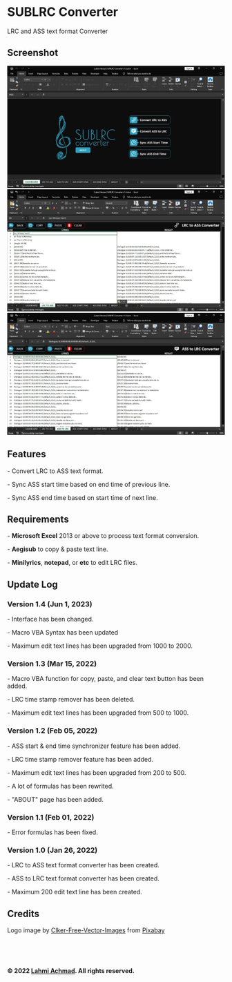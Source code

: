# SUBLRC Converter
LRC and ASS text format Converter

<h2>Screenshot</h2>
<img src="Documentation\Img 01.jpg">
<img src="Documentation\Img 02.jpg">
<img src="Documentation\Img 03.jpg">

<h2>Features</h2>
   <p>- Convert LRC to ASS text format.</p>
   <p>- Sync ASS start time based on end time of previous line.</p>
   <p>- Sync ASS end time based on start time of next line.</p>

<h2>Requirements</h2>
   <p>- <b>Microsoft Excel</b> 2013 or above to process text format conversion.</p>
   <p>- <b>Aegisub</b> to copy & paste text line.</p>
   <p>- <b>Minilyrics</b>, <b>notepad</b>, or <b>etc</b> to edit LRC files.</p>

<h2>Update Log</h2>

  <h3>Version 1.4 (Jun 1, 2023)</h3>
     <p>- Interface has been changed.</p>
	 <p>- Macro VBA Syntax has been updated</p>
	 <p>- Maximum edit text lines has been upgraded from 1000 to 2000.</p>
	 
  <h3>Version 1.3 (Mar 15, 2022)</h3>
     <p>- Macro VBA function for copy, paste, and clear text button has been added.</p>
     <p>- LRC time stamp remover has been deleted.</p>
	 <p>- Maximum edit text lines has been upgraded from 500 to 1000.</p>

  <h3> Version 1.2 (Feb 05, 2022)</h3>
     <p>- ASS start & end time synchronizer feature has been added.</p>
     <p>- LRC time stamp remover feature has been added.</p>
     <p>- Maximum edit text lines has been upgraded from 200 to 500.</p>
     <p>- A lot of formulas has been rewrited.</p>
     <p>- "ABOUT" page has been added.</p>

  <h3>Version 1.1 (Feb 01, 2022)</h3>
     <p>- Error formulas has been fixed.</p>
     
  <h3>Version 1.0 (Jan 26, 2022)</h3>
     <p>- LRC to ASS text format converter has been created.</p>
     <p>- ASS to LRC text format converter has been created.</p>
     <p>- Maximum 200 edit text line has been created.</p>

<h2>Credits</h2>
Logo image by <a href="https://pixabay.com/users/clker-free-vector-images-3736/?utm_source=link-attribution&utm_medium=referral&utm_campaign=image&utm_content=304757">Clker-Free-Vector-Images</a> from <a href="https://pixabay.com//?utm_source=link-attribution&utm_medium=referral&utm_campaign=image&utm_content=304757">Pixabay</a>
<h2></h2>
<br/>
<br/>
<p><b>&#169; 2022 <a href="https://lahmiachmad.github.io">Lahmi Achmad</a>. All rights reserved.</b></p>
